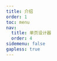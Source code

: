 ```yaml
---
title: 介绍
order: 1
toc: menu
nav:
  title: 单页设计器
  order: 4
sidemenu: false
gapless: true
---
```


<!-- <code src='./index.tsx' /> -->
